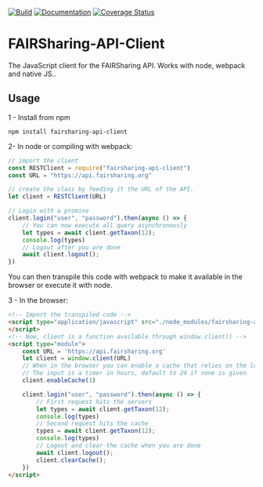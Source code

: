 [![Build](https://github.com/FAIRsharing/FAIRSharing-API-Client/actions/workflows/unit_tests.yml/badge.svg)](https://github.com/FAIRsharing/FAIRSharing-API-Client/actions/workflows/unit_tests.yml)
[![Documentation](https://api.netlify.com/api/v1/badges/edd1e884-83d9-46f4-902c-b4078c3acc22/deploy-status)](https://app.netlify.com/sites/fairsharingapidoc/deploys)
[![Coverage Status](https://coveralls.io/repos/github/FAIRsharing/FAIRSharing-API-Client/badge.svg?branch=main)](https://coveralls.io/github/FAIRsharing/FAIRSharing-API-Client?branch=main)

# FAIRSharing-API-Client

The JavaScript client for the FAIRSharing API. Works with node, webpack and native JS..

## Usage

1 - Install from npm
``` 
npm install fairsharing-api-client
```

2- In node or compiling with webpack:
```js
// import the client
const RESTClient = require("fairsharing-api-client")  
const URL = "https://api.fairsharing.org"

// create the class by feeding it the URL of the API.
let client = RESTClient(URL)

// Login with a promise
client.login("user", "password").then(async () => {
    // You can now execute all query asynchronously
    let types = await client.getTaxon(12);
    console.log(types)
    // Logout after you are done
    await client.logout();
})
```
You can then transpile this code with webpack to make it available in the browser or execute it with node.

3 - In the browser:
```html
<!-- Import the transpiled code -->
<script type="application/javascript" src="./node_modules/fairsharing-api-client/dist/index.js">
</script>
<!-- Now, client is a function available through window.client() -->
<script type="module">
    const URL = 'https://api.fairsharing.org'
    let client = window.client(URL)
    // When in the browser you can enable a cache that relies on the localStorage
    // The input is a timer in hours, default to 24 if none is given
    client.enableCache(1)

    client.login("user", "password").then(async () => {
        // First request hits the servers
        let types = await client.getTaxon(12);
        console.log(types)
        // Second request hits the cache
        types = await client.getTaxon(12);
        console.log(types)
        // Logout and clear the cache when you are done
        await client.logout();
        client.clearCache();
    })
</script>
```
